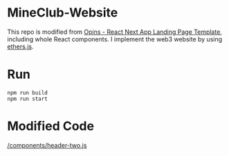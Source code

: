 # MineClub-Website
This repo is modified from [Opins - React Next App Landing Page Template](https://themeforest.net/item/opins-react-next-app-landing-page-template/28520326), including whole React components. I implement the web3 website by using [ethers.js](https://docs.ethers.io/v5/).
# Run
```
npm run build
npm run start
```
# Modified Code
[/components/header-two.js](/components/header-two.js)